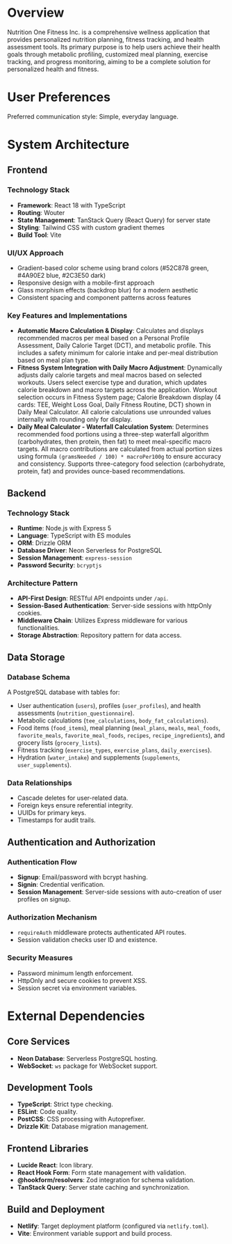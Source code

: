 # Overview

Nutrition One Fitness Inc. is a comprehensive wellness application that provides personalized nutrition planning, fitness tracking, and health assessment tools. Its primary purpose is to help users achieve their health goals through metabolic profiling, customized meal planning, exercise tracking, and progress monitoring, aiming to be a complete solution for personalized health and fitness.

# User Preferences

Preferred communication style: Simple, everyday language.

# System Architecture

## Frontend

### Technology Stack
- **Framework**: React 18 with TypeScript
- **Routing**: Wouter
- **State Management**: TanStack Query (React Query) for server state
- **Styling**: Tailwind CSS with custom gradient themes
- **Build Tool**: Vite

### UI/UX Approach
- Gradient-based color scheme using brand colors (#52C878 green, #4A90E2 blue, #2C3E50 dark)
- Responsive design with a mobile-first approach
- Glass morphism effects (backdrop blur) for a modern aesthetic
- Consistent spacing and component patterns across features

### Key Features and Implementations
- **Automatic Macro Calculation & Display**: Calculates and displays recommended macros per meal based on a Personal Profile Assessment, Daily Calorie Target (DCT), and metabolic profile. This includes a safety minimum for calorie intake and per-meal distribution based on meal plan type.
- **Fitness System Integration with Daily Macro Adjustment**: Dynamically adjusts daily calorie targets and meal macros based on selected workouts. Users select exercise type and duration, which updates calorie breakdown and macro targets across the application. Workout selection occurs in Fitness System page; Calorie Breakdown display (4 cards: TEE, Weight Loss Goal, Daily Fitness Routine, DCT) shown in Daily Meal Calculator. All calorie calculations use unrounded values internally with rounding only for display.
- **Daily Meal Calculator - Waterfall Calculation System**: Determines recommended food portions using a three-step waterfall algorithm (carbohydrates, then protein, then fat) to meet meal-specific macro targets. All macro contributions are calculated from actual portion sizes using formula `(gramsNeeded / 100) * macroPer100g` to ensure accuracy and consistency. Supports three-category food selection (carbohydrate, protein, fat) and provides ounce-based recommendations.

## Backend

### Technology Stack
- **Runtime**: Node.js with Express 5
- **Language**: TypeScript with ES modules
- **ORM**: Drizzle ORM
- **Database Driver**: Neon Serverless for PostgreSQL
- **Session Management**: `express-session`
- **Password Security**: `bcryptjs`

### Architecture Pattern
- **API-First Design**: RESTful API endpoints under `/api`.
- **Session-Based Authentication**: Server-side sessions with httpOnly cookies.
- **Middleware Chain**: Utilizes Express middleware for various functionalities.
- **Storage Abstraction**: Repository pattern for data access.

## Data Storage

### Database Schema
A PostgreSQL database with tables for:
- User authentication (`users`), profiles (`user_profiles`), and health assessments (`nutrition_questionnaire`).
- Metabolic calculations (`tee_calculations`, `body_fat_calculations`).
- Food items (`food_items`), meal planning (`meal_plans`, `meals`, `meal_foods`, `favorite_meals`, `favorite_meal_foods`, `recipes`, `recipe_ingredients`), and grocery lists (`grocery_lists`).
- Fitness tracking (`exercise_types`, `exercise_plans`, `daily_exercises`).
- Hydration (`water_intake`) and supplements (`supplements`, `user_supplements`).

### Data Relationships
- Cascade deletes for user-related data.
- Foreign keys ensure referential integrity.
- UUIDs for primary keys.
- Timestamps for audit trails.

## Authentication and Authorization

### Authentication Flow
- **Signup**: Email/password with bcrypt hashing.
- **Signin**: Credential verification.
- **Session Management**: Server-side sessions with auto-creation of user profiles on signup.

### Authorization Mechanism
- `requireAuth` middleware protects authenticated API routes.
- Session validation checks user ID and existence.

### Security Measures
- Password minimum length enforcement.
- HttpOnly and secure cookies to prevent XSS.
- Session secret via environment variables.

# External Dependencies

## Core Services
- **Neon Database**: Serverless PostgreSQL hosting.
- **WebSocket**: `ws` package for WebSocket support.

## Development Tools
- **TypeScript**: Strict type checking.
- **ESLint**: Code quality.
- **PostCSS**: CSS processing with Autoprefixer.
- **Drizzle Kit**: Database migration management.

## Frontend Libraries
- **Lucide React**: Icon library.
- **React Hook Form**: Form state management with validation.
- **@hookform/resolvers**: Zod integration for schema validation.
- **TanStack Query**: Server state caching and synchronization.

## Build and Deployment
- **Netlify**: Target deployment platform (configured via `netlify.toml`).
- **Vite**: Environment variable support and build process.